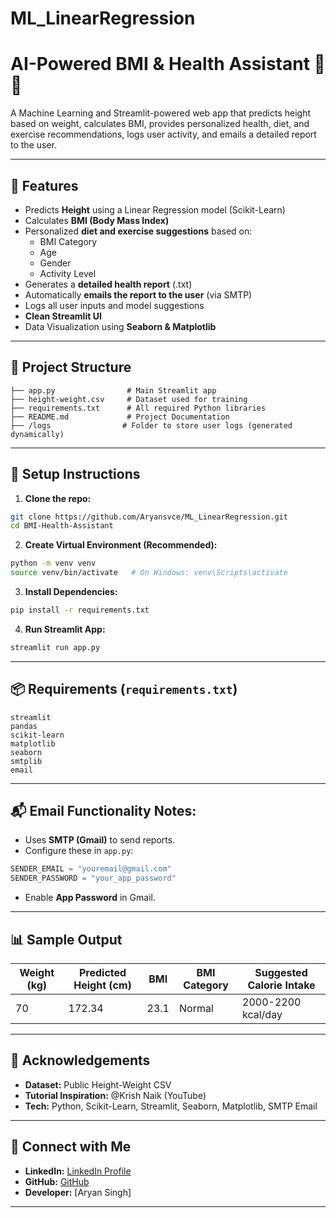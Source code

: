 # ML_LinearRegression

# AI-Powered BMI & Health Assistant 🤖💪

A Machine Learning and Streamlit-powered web app that predicts height based on weight, calculates BMI, provides personalized health, diet, and exercise recommendations, logs user activity, and emails a detailed report to the user.

---

## 🌟 Features

- Predicts **Height** using a Linear Regression model (Scikit-Learn)
- Calculates **BMI (Body Mass Index)**
- Personalized **diet and exercise suggestions** based on:
  - BMI Category
  - Age
  - Gender
  - Activity Level
- Generates a **detailed health report** (.txt)
- Automatically **emails the report to the user** (via SMTP)
- Logs all user inputs and model suggestions
- **Clean Streamlit UI**
- Data Visualization using **Seaborn & Matplotlib**

---

## 📂 Project Structure

```
├── app.py                # Main Streamlit app
├── height-weight.csv     # Dataset used for training
├── requirements.txt      # All required Python libraries
├── README.md             # Project Documentation
├── /logs                # Folder to store user logs (generated dynamically)
```
---

## 🔧 Setup Instructions

1. **Clone the repo:**
```bash
git clone https://github.com/Aryansvce/ML_LinearRegression.git
cd BMI-Health-Assistant
```

2. **Create Virtual Environment (Recommended):**
```bash
python -m venv venv
source venv/bin/activate   # On Windows: venv\Scripts\activate
```

3. **Install Dependencies:**
```bash
pip install -r requirements.txt
```

4. **Run Streamlit App:**
```bash
streamlit run app.py
```

---

## 📦 Requirements (`requirements.txt`)

```
streamlit
pandas
scikit-learn
matplotlib
seaborn
smtplib
email
```

---

## 📬 Email Functionality Notes:

- Uses **SMTP (Gmail)** to send reports.
- Configure these in `app.py`:
```python
SENDER_EMAIL = "youremail@gmail.com"
SENDER_PASSWORD = "your_app_password"
```
- Enable **App Password** in Gmail.

---

## 📊 Sample Output

| Weight (kg) | Predicted Height (cm) | BMI  | BMI Category | Suggested Calorie Intake |
|-------------|-----------------------|------|-------------|-------------------------|
| 70          | 172.34                | 23.1 | Normal      | 2000-2200 kcal/day       |

---

## 🙏 Acknowledgements

- **Dataset:** Public Height-Weight CSV
- **Tutorial Inspiration:** @Krish Naik (YouTube)
- **Tech:** Python, Scikit-Learn, Streamlit, Seaborn, Matplotlib, SMTP Email

---

## 🤝 Connect with Me

- **LinkedIn:** [LinkedIn Profile](https://www.linkedin.com/in/aryanhpe/)
- **GitHub:** [GitHub](https://github.com/Aryansvce/ML_LinearRegression.git)
- **Developer:** [Aryan Singh]

---



